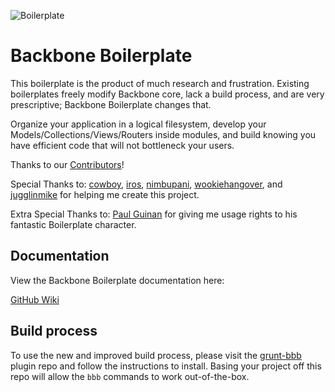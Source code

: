 ![Boilerplate](https://github.com/tbranyen/backbone-boilerplate/raw/assets/header.png)

Backbone Boilerplate
====================

This boilerplate is the product of much research and frustration.  Existing
boilerplates freely modify Backbone core, lack a build process, and are very
prescriptive; Backbone Boilerplate changes that.

Organize your application in a logical filesystem, develop your
Models/Collections/Views/Routers inside modules, and build knowing you have
efficient code that will not bottleneck your users.

Thanks to our
[Contributors](https://github.com/tbranyen/backbone-boilerplate/contributors)!

Special Thanks to: [cowboy](http://github.com/cowboy),
[iros](http://github.com/iros), [nimbupani](http://github.com/nimbupani),
[wookiehangover](http://github.com/wookiehangover), and
[jugglinmike](http://github.com/jugglinmike) for helping me create this project.

Extra Special Thanks to: [Paul Guinan](http://bigredhair.com/work/paul.html)
for giving me usage rights to his fantastic Boilerplate character.

## Documentation ##

View the Backbone Boilerplate documentation here:

[GitHub Wiki](https://github.com/tbranyen/backbone-boilerplate/wiki)

## Build process ##

To use the new and improved build process, please visit the 
[grunt-bbb](https://github.com/backbone-boilerplate/grunt-bbb)
plugin repo and follow the instructions to install.  Basing your project off
this repo will allow the `bbb` commands to work out-of-the-box.
